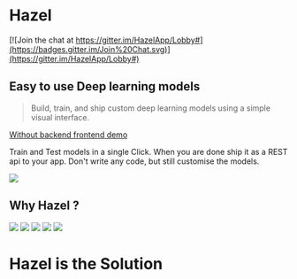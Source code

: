 # Hazel

[![Join the chat at https://gitter.im/HazelApp/Lobby#](https://badges.gitter.im/Join%20Chat.svg)](https://gitter.im/HazelApp/Lobby#)


## Easy to use Deep learning models

> Build, train, and ship custom deep learning models using a simple visual interface.

[Without backend frontend demo](http://www.gauthamzz.github.io/hazeldemo/)

Train and Test models in a single Click.
When you are done ship it as a REST api to your app.
Don't write any code, but still customise the models.


![](a.png)

## Why Hazel ?

![](pdf%20(2).jpg)
![](pdf%20(2)-2.jpg)
![](pdf%20(2)-3.jpg)
![](pdf%20(2)-4.jpg)
![](pdf%20(2)-5.jpg)

# Hazel is the Solution
